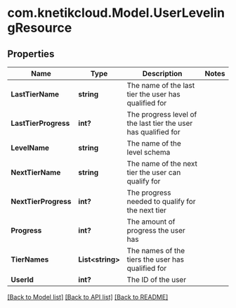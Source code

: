 # com.knetikcloud.Model.UserLevelingResource
## Properties

Name | Type | Description | Notes
------------ | ------------- | ------------- | -------------
**LastTierName** | **string** | The name of the last tier the user has qualified for | 
**LastTierProgress** | **int?** | The progress level of the last tier the user has qualified for | 
**LevelName** | **string** | The name of the level schema | 
**NextTierName** | **string** | The name of the next tier the user can qualify for | 
**NextTierProgress** | **int?** | The progress needed to qualify for the next tier | 
**Progress** | **int?** | The amount of progress the user has | 
**TierNames** | **List&lt;string&gt;** | The names of the tiers the user has qualified for | 
**UserId** | **int?** | The ID of the user | 

[[Back to Model list]](../README.md#documentation-for-models) [[Back to API list]](../README.md#documentation-for-api-endpoints) [[Back to README]](../README.md)


